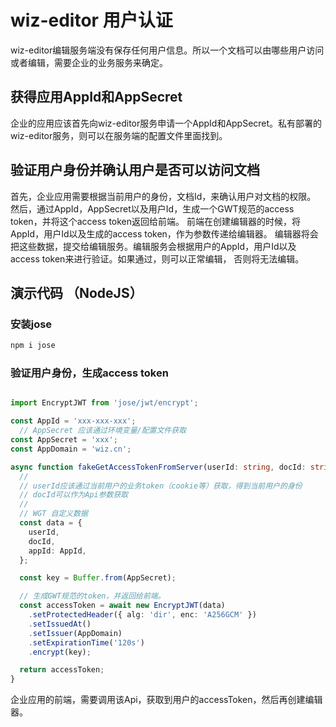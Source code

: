 # wiz-editor 用户认证

wiz-editor编辑服务端没有保存任何用户信息。所以一个文档可以由哪些用户访问或者编辑，需要企业的业务服务来确定。

## 获得应用AppId和AppSecret

企业的应用应该首先向wiz-editor服务申请一个AppId和AppSecret。私有部署的wiz-editor服务，则可以在服务端的配置文件里面找到。

## 验证用户身份并确认用户是否可以访问文档

首先，企业应用需要根据当前用户的身份，文档Id，来确认用户对文档的权限。
然后，通过AppId，AppSecret以及用户Id，生成一个GWT规范的access token，并将这个access token返回给前端。
前端在创建编辑器的时候，将AppId，用户Id以及生成的access token，作为参数传递给编辑器。
编辑器将会把这些数据，提交给编辑服务。编辑服务会根据用户的AppId，用户Id以及access token来进行验证。如果通过，则可以正常编辑，
否则将无法编辑。

## 演示代码 （NodeJS）

### 安装jose

```sh
npm i jose
```

### 验证用户身份，生成access token

```ts

import EncryptJWT from 'jose/jwt/encrypt';

const AppId = 'xxx-xxx-xxx';
  // AppSecret 应该通过环境变量/配置文件获取
const AppSecret = 'xxx';
const AppDomain = 'wiz.cn';

async function fakeGetAccessTokenFromServer(userId: string, docId: string): Promise<string> {
  //
  // userId应该通过当前用户的业务token（cookie等）获取，得到当前用户的身份
  // docId可以作为Api参数获取
  //
  // WGT 自定义数据
  const data = {
    userId,
    docId,
    appId: AppId,
  };

  const key = Buffer.from(AppSecret);

  // 生成GWT规范的token，并返回给前端。
  const accessToken = await new EncryptJWT(data)
    .setProtectedHeader({ alg: 'dir', enc: 'A256GCM' })
    .setIssuedAt()
    .setIssuer(AppDomain)
    .setExpirationTime('120s')
    .encrypt(key);

  return accessToken;
}
```

企业应用的前端，需要调用该Api，获取到用户的accessToken，然后再创建编辑器。
